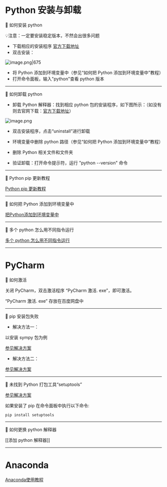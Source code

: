 
# Python 安装与卸载

🐳 如何安装 python

💡注意：一定要安装稳定版本，不然会出很多问题

- 下载相应的安装程序 [官方下载地址](https://www.python.org/downloads/windows/)
- 双击安装：

![image.png|675](https://zbn-picture1-1319009493.cos.ap-chengdu.myqcloud.com/public-pic/202310191034825.png)

- 将 Python 添加到环境变量中（参见“如何把 Python 添加到环境变量中”教程）
- 打开命令面板，输入"python"查看 python 版本

---
🐳 如何卸载 python

- 卸载 Python 解释器：找到相应 python 包的安装程序，如下图所示：（如没有则去官网下载：[官方下载地址](https://www.python.org/downloads/windows/)）

![image.png](https://zbn-picture1-1319009493.cos.ap-chengdu.myqcloud.com/public-pic/202310191023683.png)

- 双击安装程序，点击“uninstall”进行卸载

- 环境变量中删除 python 路径（参见“如何把 Python 添加到环境变量中”教程）

- 删除 Python 相关文件和文件夹

- 验证卸载：打开命令提示符，运行 "python --version" 命令

---

🐳 Python pip 更新教程

[Python pip 更新教程](https://blog.csdn.net/qq_42102911/article/details/128214206)

---

🐳 如何把 Python 添加到环境变量中

[把Python添加到环境变量中](https://pythonjishu.com/path-add-python/)

---

🐳 多个 python 怎么用不同指令运行

[多个 python 怎么用不同指令运行](https://www.cnblogs.com/ShineLeBlog/p/17438654.html)

---

# PyCharm


🍒 如何激活

关闭 PyCharm，双击激活程序 “PyCharm 激活. exe”，即可激活。

“PyCharm 激活. exe” 存放在百度网盘中

---

🍒 pip 安装包失败

- 解决方法一：

以安装 sympy 包为例

[参见解决方案](https://blog.csdn.net/zhang_xiaomeng/article/details/115050257)

- 解决方法二：

[参见解决方案](https://blog.csdn.net/Edwinwzy/article/details/129762883 )

---

🍒 未找到 Python 打包工具“setuptools”

[参见解决方案](https://www.saoniuhuo.com/question/detail-2459410.html)

如果安装了 pip 在命令面板中执行以下命令:

```shell
pip install setuptools
```

---

🍒 如何更换 python 解释器

[[添加 python 解释器]]

---

# Anaconda

[Anaconda使用教程](https://blog.csdn.net/weixin_56197703/article/details/124630222)